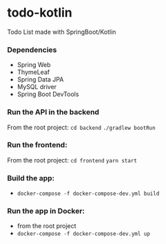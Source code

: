 # todo-kotlin
Todo List made with SpringBoot/Kotlin

### Dependencies
- Spring Web
- ThymeLeaf
- Spring Data JPA
- MySQL driver
- Spring Boot DevTools

### Run the API in the backend
From the root project: `cd backend`
`./gradlew bootRun`

### Run the frontend:
From the root project: `cd frontend`
`yarn start`

### Build the app:
- `docker-compose -f docker-compose-dev.yml build`

### Run the app in Docker:
- from the root project
- `docker-compose -f docker-compose-dev.yml up`